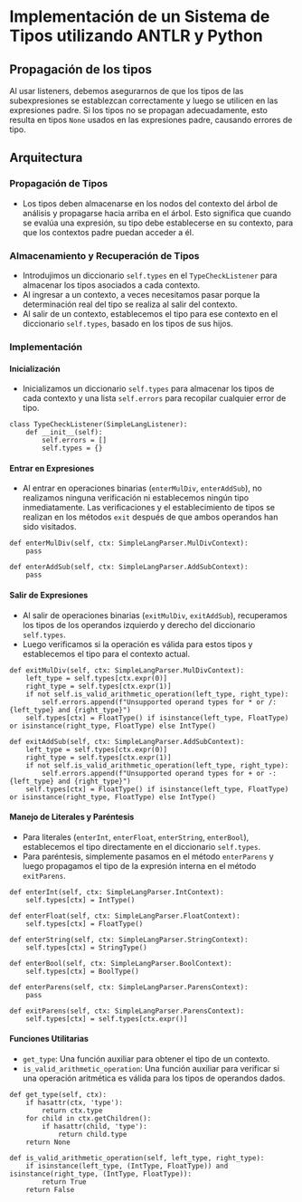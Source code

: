 # Implementación de un Sistema de Tipos utilizando ANTLR y Python

## Propagación de los tipos

Al usar listeners, debemos asegurarnos de que los tipos de las subexpresiones se establezcan correctamente y luego se utilicen en las expresiones padre. Si los tipos no se propagan adecuadamente, esto resulta en tipos `None` usados en las expresiones padre, causando errores de tipo.

## Arquitectura

### Propagación de Tipos

* Los tipos deben almacenarse en los nodos del contexto del árbol de análisis y propagarse hacia arriba en el árbol. Esto significa que cuando se evalúa una expresión, su tipo debe establecerse en su contexto, para que los contextos padre puedan acceder a él.

### Almacenamiento y Recuperación de Tipos

* Introdujimos un diccionario `self.types` en el `TypeCheckListener` para almacenar los tipos asociados a cada contexto.
* Al ingresar a un contexto, a veces necesitamos pasar porque la determinación real del tipo se realiza al salir del contexto.
* Al salir de un contexto, establecemos el tipo para ese contexto en el diccionario `self.types`, basado en los tipos de sus hijos.

### Implementación

#### Inicialización

* Inicializamos un diccionario `self.types` para almacenar los tipos de cada contexto y una lista `self.errors` para recopilar cualquier error de tipo.

```
class TypeCheckListener(SimpleLangListener):
    def __init__(self):
        self.errors = []
        self.types = {}

```


#### Entrar en Expresiones

* Al entrar en operaciones binarias (`enterMulDiv`, `enterAddSub`), no realizamos ninguna verificación ni establecemos ningún tipo inmediatamente. Las verificaciones y el establecimiento de tipos se realizan en los métodos `exit` después de que ambos operandos han sido visitados.

```
def enterMulDiv(self, ctx: SimpleLangParser.MulDivContext):
    pass

def enterAddSub(self, ctx: SimpleLangParser.AddSubContext):
    pass

```


#### Salir de Expresiones

* Al salir de operaciones binarias (`exitMulDiv`, `exitAddSub`), recuperamos los tipos de los operandos izquierdo y derecho del diccionario `self.types`.
* Luego verificamos si la operación es válida para estos tipos y establecemos el tipo para el contexto actual.

```
def exitMulDiv(self, ctx: SimpleLangParser.MulDivContext):
    left_type = self.types[ctx.expr(0)]
    right_type = self.types[ctx.expr(1)]
    if not self.is_valid_arithmetic_operation(left_type, right_type):
        self.errors.append(f"Unsupported operand types for * or /: {left_type} and {right_type}")
    self.types[ctx] = FloatType() if isinstance(left_type, FloatType) or isinstance(right_type, FloatType) else IntType()

def exitAddSub(self, ctx: SimpleLangParser.AddSubContext):
    left_type = self.types[ctx.expr(0)]
    right_type = self.types[ctx.expr(1)]
    if not self.is_valid_arithmetic_operation(left_type, right_type):
        self.errors.append(f"Unsupported operand types for + or -: {left_type} and {right_type}")
    self.types[ctx] = FloatType() if isinstance(left_type, FloatType) or isinstance(right_type, FloatType) else IntType()

```


#### Manejo de Literales y Paréntesis

* Para literales (`enterInt`, `enterFloat`, `enterString`, `enterBool`), establecemos el tipo directamente en el diccionario `self.types`.
* Para paréntesis, simplemente pasamos en el método `enterParens` y luego propagamos el tipo de la expresión interna en el método `exitParens`.

```
def enterInt(self, ctx: SimpleLangParser.IntContext):
    self.types[ctx] = IntType()

def enterFloat(self, ctx: SimpleLangParser.FloatContext):
    self.types[ctx] = FloatType()

def enterString(self, ctx: SimpleLangParser.StringContext):
    self.types[ctx] = StringType()

def enterBool(self, ctx: SimpleLangParser.BoolContext):
    self.types[ctx] = BoolType()

def enterParens(self, ctx: SimpleLangParser.ParensContext):
    pass

def exitParens(self, ctx: SimpleLangParser.ParensContext):
    self.types[ctx] = self.types[ctx.expr()]

```


#### Funciones Utilitarias

* `get_type`: Una función auxiliar para obtener el tipo de un contexto.
* `is_valid_arithmetic_operation`: Una función auxiliar para verificar si una operación aritmética es válida para los tipos de operandos dados.

```
def get_type(self, ctx):
    if hasattr(ctx, 'type'):
        return ctx.type
    for child in ctx.getChildren():
        if hasattr(child, 'type'):
            return child.type
    return None

def is_valid_arithmetic_operation(self, left_type, right_type):
    if isinstance(left_type, (IntType, FloatType)) and isinstance(right_type, (IntType, FloatType)):
        return True
    return False

```
